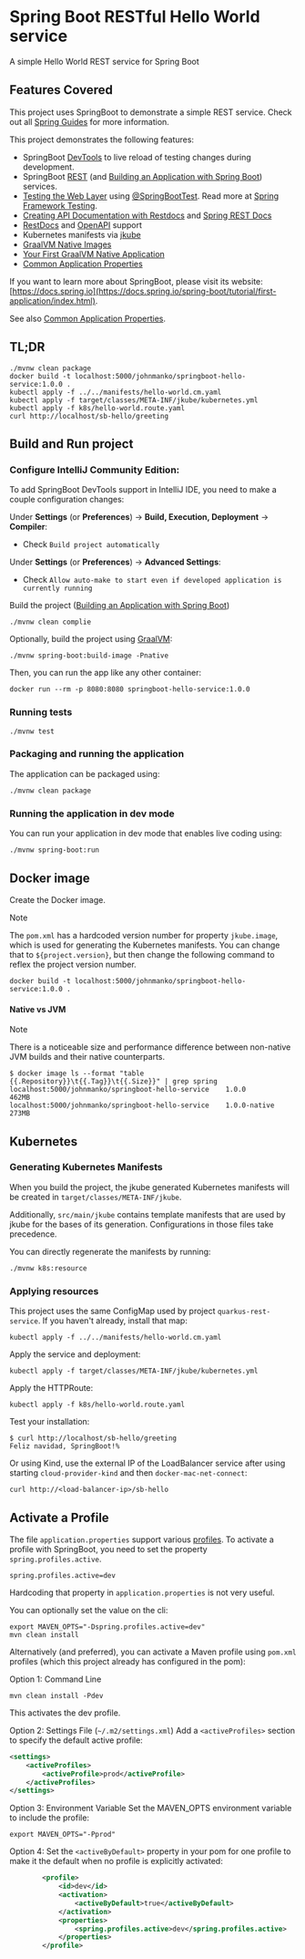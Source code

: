 # Spring Boot RESTful Hello World service

A simple Hello World REST service for Spring Boot

## Features Covered

This project uses SpringBoot to demonstrate a simple REST service.  Check out all [Spring Guides](https://spring.io/guides) for more information.

This project demonstrates the following features:

* SpringBoot [DevTools](https://docs.spring.io/spring-boot/reference/using/devtools.html) to live reload of testing changes during development.
* SpringBoot [REST](https://spring.io/guides/gs/rest-service) (and [Building an Application with Spring Boot](https://spring.io/guides/gs/spring-boot)) services.
* [Testing the Web Layer](https://spring.io/guides/gs/testing-web) using [@SpringBootTest](https://docs.spring.io/spring-boot/reference/testing/spring-boot-applications.html#page-title).  Read more at [Spring Framework Testing](https://docs.spring.io/spring-framework/reference/testing.html).
* [Creating API Documentation with Restdocs](https://spring.io/guides/gs/testing-restdocs) and [Spring REST Docs](https://spring.io/projects/spring-restdocs)
* [RestDocs](https://spring.io/guides/gs/testing-restdocs) and [OpenAPI](https://springdoc.org/) support
* Kubernetes manifests via [jkube](https://eclipse.dev/jkube/docs/kubernetes-maven-plugin/)
* [GraalVM Native Images]([GraalVM](https://docs.spring.io/spring-boot/reference/packaging/native-image/introducing-graalvm-native-images.html))
* [Your First GraalVM Native Application](https://docs.spring.io/spring-boot/how-to/native-image/developing-your-first-application.html)
* [Common Application Properties](https://docs.spring.io/spring-boot/appendix/application-properties/index.html)

If you want to learn more about SpringBoot, please visit its website: [https://docs.spring.io](https://docs.spring.io/spring-boot/tutorial/first-application/index.html).

See also [Common Application Properties](https://docs.spring.io/spring-boot/appendix/application-properties/index.html).

## TL;DR

```
./mvnw clean package
docker build -t localhost:5000/johnmanko/springboot-hello-service:1.0.0 .
kubectl apply -f ../../manifests/hello-world.cm.yaml 
kubectl apply -f target/classes/META-INF/jkube/kubernetes.yml
kubectl apply -f k8s/hello-world.route.yaml
curl http://localhost/sb-hello/greeting
```

## Build and Run project

### Configure IntelliJ Community Edition:

To add SpringBoot DevTools support in IntelliJ IDE, you need to make a couple configuration changes:

Under **Settings** (or **Preferences**) &#8594; **Build, Execution, Deployment** &#8594; **Compiler**:

* Check `Build project automatically`

Under **Settings** (or **Preferences**) &#8594; **Advanced Settings**:

* Check `Allow auto-make to start even if developed application is currently running`

Build the project ([Building an Application with Spring Boot](https://spring.io/guides/gs/spring-boot))
```shell
./mvnw clean complie
```

Optionally, build the project using [GraalVM](https://docs.spring.io/spring-boot/reference/packaging/native-image/introducing-graalvm-native-images.html):

```shell
./mvnw spring-boot:build-image -Pnative
```
Then, you can run the app like any other container:

```shell
docker run --rm -p 8080:8080 springboot-hello-service:1.0.0
```

### Running tests

```shell
./mvnw test
```

### Packaging and running the application

The application can be packaged using:

```shell script
./mvnw clean package
```

### Running the application in dev mode

You can run your application in dev mode that enables live coding using:

```shell script
./mvnw spring-boot:run
```

## Docker image

Create the Docker image.  

> [!NOTE]
> The `pom.xml` has a hardcoded version number for property `jkube.image`, which is used for generating the Kubernetes manifests.  You can change that to `${project.version}`, but then change the following command to reflex the project version number.

```shell
docker build -t localhost:5000/johnmanko/springboot-hello-service:1.0.0 .
```

#### Native vs JVM

> [!NOTE]
> There is a noticeable size and performance difference between non-native JVM builds and their native counterparts.

```shell
$ docker image ls --format "table {{.Repository}}\t{{.Tag}}\t{{.Size}}" | grep spring
localhost:5000/johnmanko/springboot-hello-service    1.0.0          462MB
localhost:5000/johnmanko/springboot-hello-service    1.0.0-native   273MB
```

## Kubernetes

### Generating Kubernetes Manifests

When you build the project, the jkube generated Kubernetes manifests will be created in `target/classes/META-INF/jkube`.

Additionally, `src/main/jkube` contains template manifests that are used by jkube for the bases of its generation.  Configurations in those files take precedence.

You can directly regenerate the manifests by running:

```shell
./mvnw k8s:resource
```

### Applying resources

This project uses the same ConfigMap used by project `quarkus-rest-service`.  If you haven't already, install that map:

```shell
kubectl apply -f ../../manifests/hello-world.cm.yaml 
```

Apply the service and deployment:
```shell
kubectl apply -f target/classes/META-INF/jkube/kubernetes.yml
```

Apply the HTTPRoute:
```shell
kubectl apply -f k8s/hello-world.route.yaml 
```

Test your installation:
```shell
$ curl http://localhost/sb-hello/greeting
Feliz navidad, SpringBoot!%   
```

Or using Kind, use the external IP of the LoadBalancer service after using starting `cloud-provider-kind` and then `docker-mac-net-connect`:
```shell
curl http://<load-balancer-ip>/sb-hello
```
## Activate a Profile

The file `application.properties` support various [profiles](https://docs.spring.io/spring-boot/reference/features/profiles.html).  To activate a profile with SpringBoot, you need to set the property `spring.profiles.active`.

```properties
spring.profiles.active=dev
```

Hardcoding that property in `application.properties` is not very useful.  

You can optionally set the value on the cli:

```shell
export MAVEN_OPTS="-Dspring.profiles.active=dev"
mvn clean install
```

Alternatively (and preferred), you can activate a Maven profile using `pom.xml` profiles (which this project already has configured in the pom):

Option 1: Command Line

```shell
mvn clean install -Pdev
```

This activates the dev profile.

Option 2: Settings File (`~/.m2/settings.xml`) Add a `<activeProfiles>` section to specify the default active profile:

```xml
<settings>
    <activeProfiles>
        <activeProfile>prod</activeProfile>
    </activeProfiles>
</settings>
```

Option 3: Environment Variable Set the MAVEN_OPTS environment variable to include the profile:

```shell
export MAVEN_OPTS="-Pprod"
```

Option 4: Set the `<activeByDefault>` property in your pom for one profile to make it the default when no profile is explicitly activated:

```xml
		<profile>
			<id>dev</id>
			<activation>
				<activeByDefault>true</activeByDefault>
			</activation>
			<properties>
				<spring.profiles.active>dev</spring.profiles.active>
			</properties>
		</profile>
```
